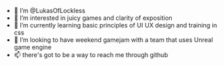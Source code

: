 - 👋 I’m @LukasOfLockless
- 👀 I’m interested in juicy games and clarity of exposition
- 🌱 I’m currently learning basic principles of UI UX design and training in css 
- 💞️ I’m looking to have weekend gamejam with a team that uses Unreal game engine
- 📫 there's got to be a way to reach me through github

<!---
LukasOfLockless/LukasOfLockless is a ✨ special ✨ repository because its `README.md` (this file) appears on your GitHub profile.
You can click the Preview link to take a look at your changes.
--->
